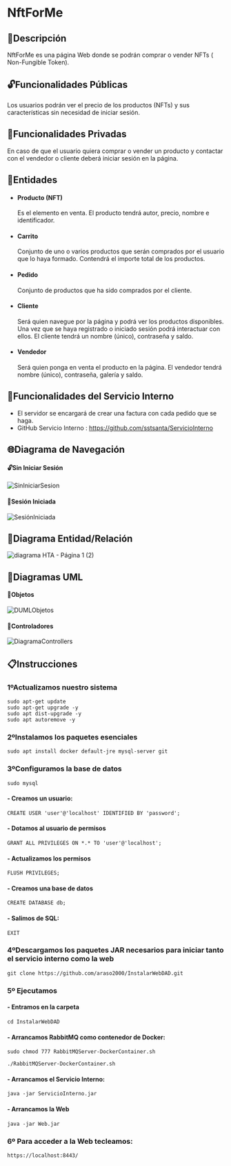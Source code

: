 # NftForMe
## 📝Descripción
NftForMe es una página Web donde se podrán comprar o vender NFTs ( Non-Fungible Token). 
## 🔓Funcionalidades Públicas
Los usuarios podrán ver el precio de los productos (NFTs) y sus características sin necesidad de iniciar sesión.
## 🔐Funcionalidades Privadas
En caso de que el usuario quiera comprar o vender un producto y contactar con el vendedor o cliente deberá iniciar sesión en la página. 
## 📑Entidades 
- #### Producto (NFT)
  Es el elemento en venta. El producto tendrá autor, precio, nombre e identificador.
- #### Carrito
  Conjunto de uno o varios productos que serán comprados por el usuario que lo haya formado. Contendrá el importe total de los productos.
- #### Pedido
  Conjunto de productos que ha sido comprados por el cliente.
- #### Cliente
  Será quien navegue por la página y podrá ver los productos disponibles. Una vez que se haya registrado o iniciado sesión podrá interactuar con ellos. El cliente tendrá un nombre (único), contraseña y saldo.
- #### Vendedor
  Será quien ponga en venta el producto en la página. El vendedor tendrá nombre (único), contraseña, galería y saldo.
## 🔧Funcionalidades del Servicio Interno
- El servidor se encargará de crear una factura con cada pedido que se haga.
- GitHub Servicio Interno : https://github.com/sstsanta/ServicioInterno
## 🌐Diagrama de Navegación
#### 🔓Sin Iniciar Sesión
![SinIniciarSesion](https://user-images.githubusercontent.com/73581636/154928904-e539dae5-97aa-4b12-abb0-ed81b8ed80da.png)
#### 🔐Sesión Iniciada
![SesiónIniciada](https://user-images.githubusercontent.com/73581636/154928850-ecfe911e-1837-4918-b931-3a622eee4894.png)
## 🔷Diagrama Entidad/Relación
![diagrama HTA - Página 1 (2)](https://user-images.githubusercontent.com/73581636/155111702-db859408-7c69-420f-8e9e-207fe61bd908.jpeg)

## 📜Diagramas UML
#### 📁Objetos
![DUMLObjetos](https://user-images.githubusercontent.com/73581636/154920519-15fc8a11-94c9-459f-b385-93224b497df2.png)
#### 📁Controladores
![DiagramaControllers](https://user-images.githubusercontent.com/73581636/154920399-ebd5fbc0-f363-46c3-9683-3cd2f4f13db1.png)

## 📋Instrucciones 
 ### 1ºActualizamos nuestro sistema 

 	sudo apt-get update
 	sudo apt-get upgrade -y
 	sudo apt dist-upgrade -y
 	sudo apt autoremove -y

 ### 2ºInstalamos los paquetes esenciales 

 	sudo apt install docker default-jre mysql-server git

 ### 3ºConfiguramos la base de datos

 	sudo mysql

 #### - Creamos un usuario:
 	CREATE USER 'user'@'localhost' IDENTIFIED BY 'password';

 #### - Dotamos al usuario de permisos
 	GRANT ALL PRIVILEGES ON *.* TO 'user'@'localhost';

 #### - Actualizamos los permisos
 	FLUSH PRIVILEGES;

 #### - Creamos una base de datos
 	CREATE DATABASE db;

 #### - Salimos de SQL:
 	EXIT

 ### 4ºDescargamos los paquetes JAR necesarios para iniciar tanto el servicio interno como la web

 	git clone https://github.com/araso2000/InstalarWebDAD.git

 ### 5º Ejecutamos

 #### - Entramos en la carpeta
 	cd InstalarWebDAD

 #### - Arrancamos RabbitMQ como contenedor de Docker:
 	sudo chmod 777 RabbitMQServer-DockerContainer.sh

 	./RabbitMQServer-DockerContainer.sh

 #### - Arrancamos el Servicio Interno:
 	java -jar ServicioInterno.jar

 #### - Arrancamos la Web
 	java -jar Web.jar

 ### 6º Para acceder a la Web tecleamos:
 	https://localhost:8443/
